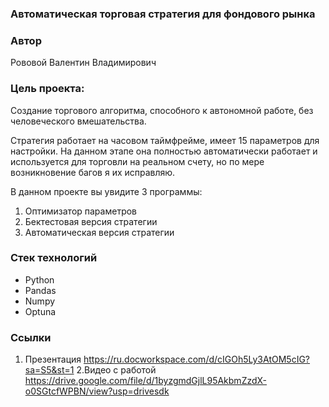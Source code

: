 ### Автоматическая торговая стратегия для фондового рынка

### Автор
Рововой Валентин Владимирович

### Цель проекта:
Создание торгового алгоритма, способного к автономной работе, без человеческого вмешательства. 

Стратегия работает на часовом таймфрейме, имеет  15 параметров для настройки. На данном этапе она полностью автоматически работает и используется для торговли на реальном счету, но по мере возникновение багов я их исправляю. 

В данном проекте вы увидите 3 программы:
1. Оптимизатор параметров
2. Бектестовая версия стратегии
3. Автоматическая версия стратегии

### Стек технологий

- Python
- Pandas
- Numpy
- Optuna

### Ссылки

1. Презентация
https://ru.docworkspace.com/d/cIGOh5Ly3AtOM5cIG?sa=S5&st=1
2.Видео с работой
https://drive.google.com/file/d/1byzgmdGjlL95AkbmZzdX-o0SGtcfWPBN/view?usp=drivesdk
